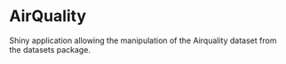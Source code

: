 # AirQuality
Shiny application allowing the manipulation of the Airquality dataset from the datasets package.
